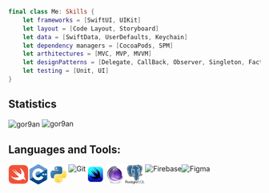 
```Swift
final class Me: Skills {
    let frameworks = [SwiftUI, UIKit]
    let layout = [Code Layout, Storyboard]
    let data = [SwiftData, UserDefaults, Keychain]
    let dependency managers = [CocoaPods, SPM]
    let arthitectures = [MVC, MVP, MVVM]
    let designPatterns = [Delegate, CallBack, Observer, Singleton, Factory]
    let testing = [Unit, UI]
}
```

## Statistics 
<img align="center" src="https://github-readme-stats.vercel.app/api?username=gor9an&show_icons=true&locale=en" alt="gor9an" width="48.5%"/> <img align="top" src="https://github-readme-streak-stats.herokuapp.com/?user=gor9an&" alt="gor9an" width="51%"/>

## Languages and Tools:
<img align="left" alt="Swift" height="40" src="https://raw.githubusercontent.com/devicons/devicon/master/icons/swift/swift-original.svg" />
<img align="left" alt="Cplusplus" height="40" src="https://raw.githubusercontent.com/devicons/devicon/master/icons/cplusplus/cplusplus-original.svg" />
<img align="left" alt="Python" height="40" src="https://raw.githubusercontent.com/devicons/devicon/master/icons/python/python-original.svg" />
<img align="left" alt="Git" height="40" src="https://www.vectorlogo.zone/logos/git-scm/git-scm-icon.svg" />
<img align="left" alt="SwiftUI" height="40" src="https://github.com/VladimirFibe/VladimirFibe/blob/main/Assets/swiftui.png" />
<img align="left" alt="CoreAnimation" height="40" src="https://github.com/VladimirFibe/VladimirFibe/blob/main/Assets/coreanimation.png" />
<img align="left" alt="PastgreSql" height="40" src="https://raw.githubusercontent.com/devicons/devicon/master/icons/postgresql/postgresql-original-wordmark.svg" />
<img align="left" alt="Firebase" height="40" src="https://www.vectorlogo.zone/logos/firebase/firebase-icon.svg" />
<img align="left" alt="Figma" height="40" src="https://www.vectorlogo.zone/logos/figma/figma-icon.svg" />


